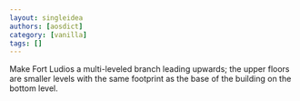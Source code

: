 ```yaml
---
layout: singleidea
authors: [aosdict]
category: [vanilla]
tags: []
---
```

Make Fort Ludios a multi-leveled branch leading upwards; the upper floors are smaller levels with the same footprint as the base of the building on the bottom level.

